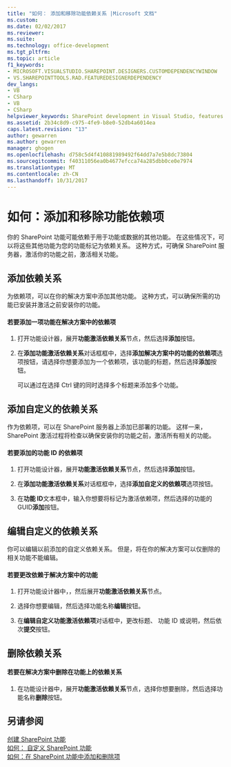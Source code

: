 ```yaml
---
title: "如何： 添加和移除功能依赖关系 |Microsoft 文档"
ms.custom: 
ms.date: 02/02/2017
ms.reviewer: 
ms.suite: 
ms.technology: office-development
ms.tgt_pltfrm: 
ms.topic: article
f1_keywords:
- MICROSOFT.VISUALSTUDIO.SHAREPOINT.DESIGNERS.CUSTOMDEPENDENCYWINDOW
- VS.SHAREPOINTTOOLS.RAD.FEATUREDESIGNERDEPENDENCY
dev_langs:
- VB
- CSharp
- VB
- CSharp
helpviewer_keywords: SharePoint development in Visual Studio, features
ms.assetid: 2b34c8d9-c975-4fe9-b8e0-52db4a6014ea
caps.latest.revision: "13"
author: gewarren
ms.author: gewarren
manager: ghogen
ms.openlocfilehash: d758c5d4f410881989492f64dd7a7e5b8dc73804
ms.sourcegitcommit: f40311056ea0b4677efcca74a285dbb0ce0e7974
ms.translationtype: MT
ms.contentlocale: zh-CN
ms.lasthandoff: 10/31/2017
---
```

# <a name="how-to-add-and-remove-feature-dependencies"></a>如何：添加和移除功能依赖项
  你的 SharePoint 功能可能依赖于用于功能或数据的其他功能。 在这些情况下，可以将这些其他功能为您的功能标记为依赖关系。 这种方式，可确保 SharePoint 服务器，激活你的功能之前，激活相关功能。  
  
## <a name="adding-dependencies"></a>添加依赖关系  
 为依赖项，可以在你的解决方案中添加其他功能。 这种方式，可以确保所需的功能已安装并激活之前安装你的功能。  
  
#### <a name="to-add-a-dependency-on-a-feature-in-the-solution"></a>若要添加一项功能在解决方案中的依赖项  
  
1.  打开功能设计器，展开**功能激活依赖关系**节点，然后选择**添加**按钮。  
  
2.  在**添加功能激活依赖关系**对话框框中，选择**添加解决方案中的功能的依赖项**选项按钮，请选择你想要添加为一个依赖项，该功能的标题，然后选择**添加**按钮。  
  
     可以通过在选择 Ctrl 键的同时选择多个标题来添加多个功能。  
  
## <a name="adding-custom-dependencies"></a>添加自定义的依赖关系  
 作为依赖项，可以在 SharePoint 服务器上添加已部署的功能。 这样一来，SharePoint 激活过程将检查以确保安装你的功能之前，激活所有相关的功能。  
  
#### <a name="to-add-a-dependency-by-the-feature-id"></a>若要添加的功能 ID 的依赖项  
  
1.  打开功能设计器，展开**功能激活依赖关系**节点，然后选择**添加**按钮。  
  
2.  在**添加功能激活依赖关系**对话框框中，选择**添加自定义的依赖项**选项按钮。  
  
3.  在**功能 ID**文本框中，输入你想要将标记为激活依赖项，然后选择的功能的 GUID**添加**按钮。  
  
## <a name="editing-custom-dependencies"></a>编辑自定义的依赖关系  
 你可以编辑以前添加的自定义依赖关系。 但是，将在你的解决方案可以仅删除的相关功能不能编辑。  
  
#### <a name="to-change-a-dependency-on-a-feature-in-the-solution"></a>若要更改依赖于解决方案中的功能  
  
1.  打开功能设计器中，，然后展开**功能激活依赖关系**节点。  
  
2.  选择你想要编辑，然后选择功能名称**编辑**按钮。  
  
3.  在**编辑自定义功能激活依赖项**对话框中，更改标题、 功能 ID 或说明，然后依次**提交**按钮。  
  
## <a name="removing-dependencies"></a>删除依赖关系  
  
#### <a name="to-remove-a-dependency-on-a-feature-in-the-solution"></a>若要在解决方案中删除在功能上的依赖关系  
  
1.  在功能设计器中，展开**功能激活依赖关系**节点，选择你想要删除，然后选择功能名称**删除**按钮。  
  
## <a name="see-also"></a>另请参阅  
 [创建 SharePoint 功能](../sharepoint/creating-sharepoint-features.md)   
 [如何： 自定义 SharePoint 功能](../sharepoint/how-to-customize-a-sharepoint-feature.md)   
 [如何：在 SharePoint 功能中添加和删除项](../sharepoint/how-to-add-and-remove-items-to-sharepoint-features.md)  
  
  
